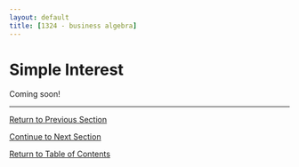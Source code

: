 ```yaml
---
layout: default
title: [1324 - business algebra]
---
```


Simple Interest
===

Coming soon!

---

[Return to Previous Section](2-4-applications.html)

[Continue to Next Section](3-2-compound-interest.html)

[Return to Table of Contents](00-index.html)